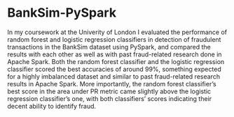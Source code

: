 # BankSim-PySpark
In my coursework at the Univerity of London I evaluated the performance of random forest and logistic regression classifiers in detection of fraudulent transactions in the BankSim dataset using PySpark, and compared the results with each other as well as with past fraud-related research done in Apache Spark. Both the random forest classifier and the logistic regression classifier scored the best accuracies of around 99%, something expected for a highly imbalanced dataset and similar to past fraud-related research results in Apache Spark. More importantly, the random forest classifier’s best score in the area under PR metric came slightly above the logistic regression classifier’s one, with both classifiers’ scores indicating their decent ability to identify fraud.
